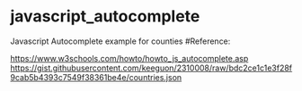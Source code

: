 # javascript_autocomplete
Javascript Autocomplete example for counties
#Reference:

https://www.w3schools.com/howto/howto_js_autocomplete.asp
https://gist.githubusercontent.com/keeguon/2310008/raw/bdc2ce1c1e3f28f9cab5b4393c7549f38361be4e/countries.json
